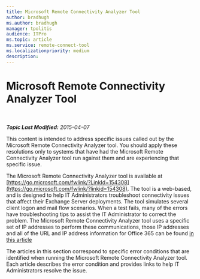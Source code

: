 ```yaml
---
title: Microsoft Remote Connectivity Analyzer Tool
author: bradhugh
ms.author: bradhugh
manager: tpolitis
audience: ITPro 
ms.topic: article 
ms.service: remote-connect-tool
ms.localizationpriority: medium
description: 
---
```


<div data-xmlns="https://www.w3.org/1999/xhtml">

<div class="topic" data-xmlns="https://www.w3.org/1999/xhtml" data-msxsl="urn:schemas-microsoft-com:xslt" data-cs="https://msdn.microsoft.com/">

<div data-asp="https://msdn2.microsoft.com/asp">

# Microsoft Remote Connectivity Analyzer Tool

</div>

<div id="mainSection">

<div id="mainBody">

<span> </span>

_**Topic Last Modified:** 2015-04-07_

This content is intended to address specific issues called out by the Microsoft Remote Connectivity Analyzer tool. You should apply these resolutions only to systems that have had the Microsoft Remote Connectivity Analyzer tool run against them and are experiencing that specific issue.

The Microsoft Remote Connectivity Analyzer tool is available at [https://go.microsoft.com/fwlink/?LinkId=154308](https://go.microsoft.com/fwlink/?linkid=154308). The tool is a web-based, and is designed to help IT Administrators troubleshoot connectivity issues that affect their Exchange Server deployments. The tool simulates several client logon and mail flow scenarios. When a test fails, many of the errors have troubleshooting tips to assist the IT Administrator to correct the problem. The Microsoft Remote Connectivity Analyzer tool uses a specific set of IP addresses to perform these communications, those IP addresses and all of the URL and IP address information for Office 365 can be found [in this article](https://go.microsoft.com/fwlink/?linkid=532912)

The articles in this section correspond to specific error conditions that are identified when running the Microsoft Remote Connectivity Analyzer tool. Each article describes the error condition and provides links to help IT Administrators resolve the issue.

</div>

<span> </span>

</div>

</div>

</div>

